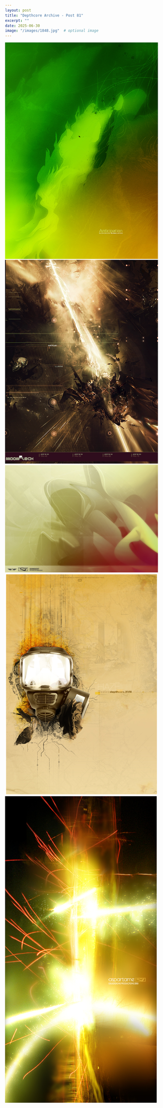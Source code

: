 ```yaml
---
layout: post
title: "Depthcore Archive - Post 81"
excerpt: ""
date: 2025-06-30
image: "/images/1848.jpg"  # optional image
---
```


<img src="/images/1848.jpg">
<img src="/images/1849.jpg" alt="1849.jpg"/>
<img src="/images/1851.jpg" alt="1851.jpg"/>
<img src="/images/1852.jpg" alt="1852.jpg"/>
<img src="/images/1853.jpg" alt="1853.jpg"/>
